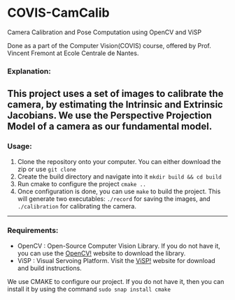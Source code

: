 # COVIS-CamCalib
Camera Calibration and Pose Computation using OpenCV and ViSP

Done as a part of the Computer Vision(COVIS) course, offered by Prof. Vincent Fremont at Ecole Centrale de Nantes.

### Explanation:
This project uses a set of images to calibrate the camera, by estimating the Intrinsic and Extrinsic Jacobians. We use the Perspective Projection Model of a camera as our fundamental model.
---

### Usage:
  1. Clone the repository onto your computer. You can either download the zip or use `git clone`
  1. Create the build directory and navigate into it `mkdir build && cd build`
  1. Run cmake to configure the project `cmake ..`
  1. Once configuration is done, you can use `make` to build the project. This will generate two executables: `./record` for saving the images, and `./calibration` for calibrating the camera.
---

### Requirements:

  * OpenCV : Open-Source Computer Vision Library. If you do not have it, you can use the [OpenCV!](www.opencv.org) website to download the library.
  * ViSP : Visual Servoing Platform. Visit the [ViSP!](https://visp.inria.fr/) website for download and build instructions.

  We use CMAKE to configure our project. If you do not have it, then you can install it by using the command `sudo snap install cmake`
